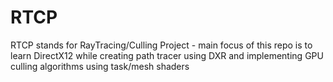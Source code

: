 # RTCP
RTCP stands for RayTracing/Culling Project - main focus of this repo is to learn DirectX12 while creating path tracer using DXR and implementing GPU culling algorithms using task/mesh shaders
